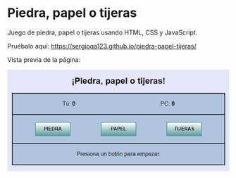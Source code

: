# Piedra, papel o tijeras
Juego de piedra, papel o tijeras usando HTML, CSS y JavaScript.  

Pruébalo aquí: https://sergioqa123.github.io/piedra-papel-tijeras/
  
Vista previa de la página:  
  
<img src="./img/ppot.png" alt="vista previa">
